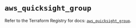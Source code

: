 # `aws_quicksight_group`

Refer to the Terraform Registry for docs: [`aws_quicksight_group`](https://registry.terraform.io/providers/hashicorp/aws/4.54.0/docs/resources/quicksight_group).

